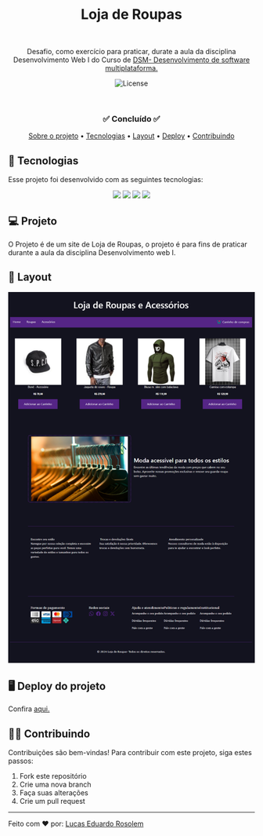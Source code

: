 <h1 align="center"> Loja de Roupas</h1>
<p align="center">

  ![]()
  
</p>

<p align="center">
Desafio, como exercício para praticar, durate a aula da disciplina Desenvolvimento Web I do Curso de <a href="https://fatecararas.cps.sp.gov.br/tecnologia-em-desenvolvimento-de-softwares-multiplataforma/">DSM- Desenvolvimento de software multiplataforma.</a>

<p align="center">
  <img alt="License" src="https://img.shields.io/static/v1?label=license&message=MIT&color=49AA26&labelColor=000000">
</p>

<br>

<h3 align="center">✅ Concluído ✅</h3>

<p align="center">
 <a href="#-Projeto">Sobre o projeto</a> •
 <a href="#-tecnologias">Tecnologias</a> • 
 <a href="#-layout">Layout</a> • 
<a href="#-Deploy-do-projeto">Deploy</a> •
<a href="#-Contribuindo">Contribuindo</a> 
</p>


## 🚀 Tecnologias

Esse projeto foi desenvolvido com as seguintes tecnologias:

<p align="center">
  <!-- <img src="https://img.shields.io/badge/JavaScript-323330?style=for-the-badge&logo=javascript&logoColor=F7DF1E"> -->
  <img src="https://img.shields.io/badge/JavaScript-F7DF1E?style=for-the-badge&logo=javascript&logoColor=black"/>
  <img src="https://img.shields.io/badge/Bootstrap-563D7C?style=for-the-badge&logo=bootstrap&logoColor=white"/>
  <img src="https://img.shields.io/badge/HTML5-E34F26?style=for-the-badge&logo=html5&logoColor=white"/>
  <img src="https://img.shields.io/badge/CSS3-1572B6?style=for-the-badge&logo=css3&logoColor=white"/>

</p>

## 💻 Projeto

O Projeto é de um site de Loja de Roupas, o projeto é para fins de praticar durante a aula da disciplina Desenvolvimento web I.




## 🔖 Layout

![](imagens/screencapture.png) 



## 🖥 Deploy do projeto

Confira [aqui.]()

## ️🤝🏼 Contribuindo

Contribuições são bem-vindas! Para contribuir com este projeto, siga estes passos:

1. Fork este repositório
2. Crie uma nova branch
3. Faça suas alterações
4. Crie um pull request
---


 <p>Feito com ❤️ por: <a href="https://linktr.ee/lucas.007"> Lucas Eduardo Rosolem</a></p>
